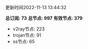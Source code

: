 更新时间2022-11-13 13:44:32

**总订阅: 73**
**总节点: 997**
**有效节点: 379**
- v2ray节点: 223
- trojan节点: 91
- ss节点: 65
